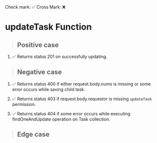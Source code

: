 Check mark: ✅
Cross Mark: ❌

# updateTask Function

> ## Positive case
1. ✅ Returns status 201 on successfully updating.

> ## Negative case
1. ✅ Returns status 400 if either request.body.nums is missing or some error occurs while saving child task.

2. ✅ Returns status 403 if request.body.requestor is missing `updateTask` permission.

3. ✅ Returns status 404 if some error occurs while executing findOneAndUpdate operation on Task collection.

> ## Edge case
